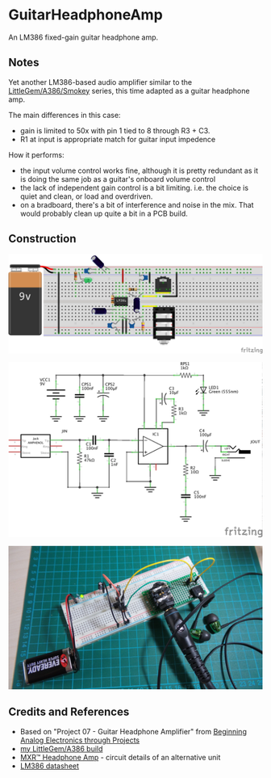 # GuitarHeadphoneAmp

An LM386 fixed-gain guitar headphone amp.

## Notes

Yet another LM386-based audio amplifier
similar to the [LittleGem/A386/Smokey](../LittleGem) series,
this time adapted as a guitar headphone amp.

The main differences in this case:
* gain is limited to 50x with pin 1 tied to 8 through R3 + C3.
* R1 at input is appropriate match for guitar input impedence

How it performs:
* the input volume control works fine, although it is pretty redundant as it is doing the same job as a guitar's onboard volume control
* the lack of independent gain control is a bit limiting. i.e. the choice is quiet and clean, or load and overdriven.
* on a bradboard, there's a bit of interference and noise in the mix. That would probably clean up quite a bit in a PCB build.

## Construction

![Breadboard](./assets/GuitarHeadphoneAmp_bb.jpg?raw=true)

![The Schematic](./assets/GuitarHeadphoneAmp_schematic.jpg?raw=true)

![The Build](./assets/GuitarHeadphoneAmp_build.jpg?raw=true)

## Credits and References
* Based on "Project 07 - Guitar Headphone Amplifier" from [Beginning Analog Electronics through Projects](http://www.amazon.com/gp/product/0750672838/ref=as_li_tl?ie=UTF8&camp=1789&creative=390957&creativeASIN=0750672838&linkCode=as2&tag=itsaprli-20&linkId=QUZ3GKIDBEXGNSG7)
* [my LittleGem/A386 build](../LittleGem)
* [MXR™ Headphone Amp](http://www.generalguitargadgets.com/effects-projects/boosters/headphone-amp/) - circuit details of an alternative unit
* [LM386 datasheet](http://www.futurlec.com/Linear/LM386N-3.shtml)


